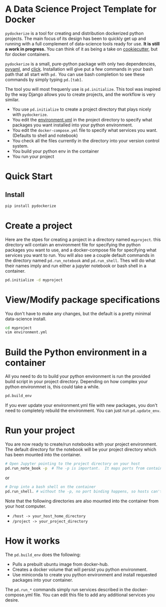 # A Data Science Project Template for Docker
`pydockerize` is a tool for creating and distribution dockerized python projects.  The main focus of its design
has been to quickly get up and running with a full complement of data-science tools ready for use.  **It is still a work in progress.** 
You can think of it as being a take on [cookiecutter](https://cookiecutter.readthedocs.io/en/1.7.2/), but for docker containers.

`pydockerize` is a small, pure-python package with only two dependencies,
[pyyaml](https://github.com/yaml/pyyaml), and [click](https://palletsprojects.com/p/click/).  Installation will give put
a few commands in your bash path that all start with `pd.`  You can use bash completion to see these commands by simply
typing `pd.[tab]`.

The tool you will most frequenly use is `pd.initialize`.  This tool was inspired by the way Django allows you to create projects, and the workflow is very similar.

* You use `pd.initialize` to create a project directory that plays nicely with `pydockerize`.
* You edit the
[environment.yml](https://docs.conda.io/projects/conda/en/latest/user-guide/tasks/manage-environments.html) in the project directory to specify what packages you want installed into your python environment.
* You edit the `docker-compose.yml` file to specify what services you want. (Defaults to shell and notebook)
* You check all the files currently in the directory into your version control system.
* You build your python env in the container
* You run your project

# Quick Start
## Install
```bash
pip install pydockerize
```

# Create a project
Here are the stpes for creating a project in a directory named `myproject`.  this directory will contain an environment file for specifying
the python packages you want to use, and a docker-compose file for specifying what services you want to run.  You 
will also see a couple default commands in the directory named `pd.run_notebook` and `pd.run_shell`.  Thes will do
what their names imply and run either a jupyter notebook or bash shell in a container.
```bash
pd.initialize -d myproject
```

# View/Modify package specifications
You don't have to make any changes, but the default is a pretty minimal data-science install.
```bash
cd myproject
vim environment.yml
```

# Build the Python environment in a container
All you need to do to build your python environment is run the provided build script in your project directory.
Depending on how complex your python environmnet is, this could take a while.
```bash
pd.build_env
```

If you ever update your environment.yml file with new packages, you don't need to completely rebuild
the environment.  You can just run `pd.update_env`.

# Run your project
You are now ready to create/run notebooks with your project environment.  The default directory
for the notebook will be your project directory which has been mounted into the container.

```bash
# Open Jupyter pointing to the project directory on your host
pd.run_note_book -p  # The -p is important.  It maps ports from container to host.
```
or

```bash
# Drop into a bash shell on the container
pd.run_shell. # without the -p, no port binding happens, so hosts can't connect to your services
```

Note that the following directories are also mounted into the container from your host computer.
* `/host -> your_host_home_directory`
* `/project -> your_project_directory`


# How it works
The `pd.build_env` does the following:
* Pulls a prebuilt ubuntu image from docker-hub.
* Creates a docker volume that will persist you python environment.
* Use miniconda to create you python environment and install requested packages into your container.

The `pd.run_*` commands simply run services described in the docker-compose.yml file.  You can edit
this file to add any additional services you desire.

